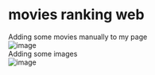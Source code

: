 # movies ranking web
Adding some movies manually to my page
<br>
![image](https://github.com/Albertovdc/movies_ranking/assets/114888921/e28cc1ff-a81f-4a08-b9f9-7186a1140d09)
<br>
Adding some images
<br>
![image](https://github.com/Albertovdc/movies_ranking/assets/114888921/bef2e33b-b0e9-4305-8254-3e3d53a191a2)

